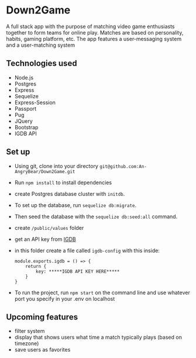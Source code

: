 # Down2Game

A full stack app with the purpose of matching video game enthusiasts together to form teams for online play. Matches are based on personality, habits, gaming platform, etc. The app features a user-messaging system and a user-matching system

## Technologies used

- Node.js
- Postgres
- Express
- Sequelize
- Express-Session
- Passport
- Pug
- JQuery
- Bootstrap
- IGDB API

## Set up

- Using git, clone into your directory ```git@github.com:An-AngryBear/Down2Game.git```

- Run ```npm install``` to install dependencies

- create Postgres database cluster with ```initdb```.

- To set up the database, run ```sequelize db:migrate```.

- Then seed the database with the ```sequelize db:seed:all``` command.

- create ```/public/values``` folder

- get an API key from [IGDB](https://www.igdb.com/api)

- in this folder create a file called ```igdb-config``` with this inside:

    ```
    module.exports.igdb = () => {
        return {
            key: *****IGDB API KEY HERE*****
        }
    }
    ```

- To run the project, run ```npm start``` on the command line and use whatever port you specify in your .env on localhost

## Upcoming features

- filter system
- display that shows users what time a match typically plays (based on timezone)
- save users as favorites

